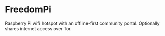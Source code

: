 # FreedomPi
Raspberry Pi wifi hotspot with an offline-first community portal. Optionally shares internet access over Tor.

